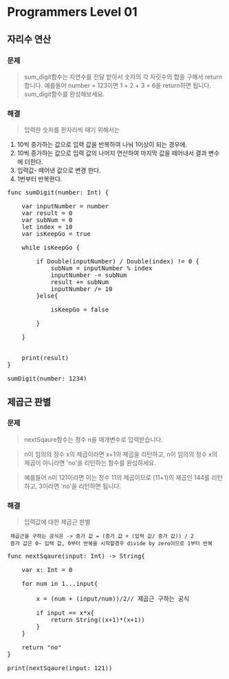 # Programmers Level 01

## 자리수 연산

### 문제
> sum_digit함수는 자연수를 전달 받아서 숫자의 각 자릿수의 합을 구해서 return합니다.
예를들어 number = 123이면 1 + 2 + 3 = 6을 return하면 됩니다.
sum_digit함수를 완성해보세요.


### 해결
> 입력한 숫자를 한자리씩 때기 위해서는

1. 10씩 증가하는 값으로 입력 값을 반복하여 나눠 1이상이 되는 경우에.
2. 10씩 증가하는 값으로 입력 값의 나머지 연산하여 마지막 값을 떼어내서 결과 변수에 더한다.
3. 입력값- 떼어낸 값으로 변경 한다.
4. 1번부터 반복한다.

<pre>
func sumDigit(number: Int) {
    
    var inputNumber = number
    var result = 0
    var subNum = 0
    let index = 10
    var isKeepGo = true
    
    while isKeepGo {
        
        if Double(inputNumber) / Double(index) != 0 {
            subNum = inputNumber % index
            inputNumber -= subNum
            result += subNum
            inputNumber /= 10
        }else{
            
            isKeepGo = false
            
        }
        
    }
    

    print(result)
}

sumDigit(number: 1234)
</pre>

## 제곱근 판별

### 문제
> nextSqaure함수는 정수 n을 매개변수로 입력받습니다.


>n이 임의의 정수 x의 제곱이라면 x+1의 제곱을 리턴하고, n이 임의의 정수 x의 제곱이 아니라면 'no'을 리턴하는 함수를 완성하세요.


>예를들어 n이 121이라면 이는 정수 11의 제곱이므로 (11+1)의 제곱인 144를 리턴하고, 3이라면 'no'을 리턴하면 됩니다.

### 해결
> 입력값에 대한 제곱근 판별

```
 제곱근을 구하는 공식은 -> 증가 값 = (증가 값 + (입력 값/ 증가 값)) / 2
 증가 값은 0~ 입력 값, 0부터 반복을 시작할경우 divide by zero이므로 1부터 반복
```



<pre>
func nextSqaure(input: Int) -> String{

    var x: Int = 0
    
    for num in 1...input{
        
        x = (num + (input/num))/2// 제곱근 구하는 공식
        
        if input == x*x{
            return String((x+1)*(x+1))
        }
    }
    
    return "no"
}

print(nextSqaure(input: 121))
</pre>
